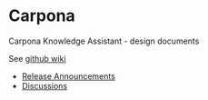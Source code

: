 # Carpona
Carpona Knowledge Assistant - design documents

See [github wiki](https://github.com/TrueLink/Carpona/wiki)

- [Release Announcements](https://telegram.me/carpona)
- [Discussions](https://telegram.me/carpona_talk)
